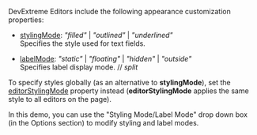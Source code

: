 DevExtreme Editors include the following appearance customization properties:

- [stylingMode](/Documentation/ApiReference/UI_Components/dxTextBox/Configuration/#stylingMode): *"filled"* | *"outlined"* | *"underlined"*       
Specifies the style used for text fields.

- [labelMode](/Documentation/ApiReference/UI_Components/dxTextBox/Configuration/#labelMode): *"static"* | *"floating"* | *"hidden"* | *"outside"*         
Specifies label display mode.
// _split_

To specify styles globally (as an alternative to **stylingMode**), set the [editorStylingMode](/Documentation/ApiReference/Common/Object_Structures/globalConfig/#editorStylingMode) property instead (**editorStylingMode** applies the same style to all editors on the page).

In this demo, you can use the "Styling Mode/Label Mode" drop down box (in the Options section) to modify styling and label modes.
